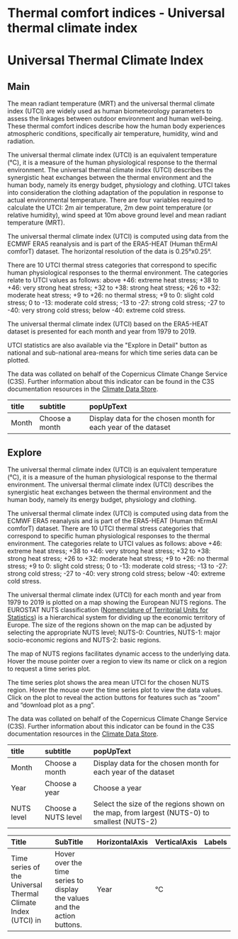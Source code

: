 
Thermal comfort indices - Universal thermal climate index
=========================================================

# Universal Thermal Climate Index

## Main


The mean radiant temperature (MRT) and the universal thermal climate index (UTCI) are widely used as human biometeorology parameters to assess the linkages between outdoor environment and human well‐being. These thermal comfort indices describe how the human body experiences atmospheric conditions, specifically air temperature, humidity, wind and radiation.

The universal thermal climate index (UTCI) is an equivalent temperature (°C), it is a measure of the human physiological response to the thermal environment. The universal thermal climate index (UTCI) describes the synergistic heat exchanges between the thermal environment and the human body, namely its energy budget, physiology and clothing. UTCI takes into consideration the clothing adaptation of the population in response to actual environmental temperature. There are four variables required to calculate the UTCI: 2m air temperature, 2m dew point temperature (or relative humidity), wind speed at 10m above ground level and mean radiant temperature (MRT).

The universal thermal climate index (UTCI) is computed using data from the ECMWF ERA5 reanalysis and is part of the ERA5-HEAT (Human thErmAl comforT) dataset.  The horizontal resolution of the data is 0.25°x0.25°. 

There are 10 UTCI thermal stress categories that correspond to specific human physiological responses to the thermal environment. The categories relate to UTCI values as follows:
above +46: extreme heat stress; +38 to +46: very strong heat stress; +32 to +38: strong heat stress; +26 to +32: moderate heat stress; +9 to +26: no thermal stress; +9 to 0: slight cold stress; 0 to -13: moderate cold stress; -13 to -27: strong cold stress; -27 to -40: very strong cold stress; below -40: extreme cold stress.

The universal thermal climate index (UTCI) based on the ERA5-HEAT dataset is presented for each month and year from 1979 to 2019.

UTCI statistics are also available via the "Explore in Detail" button as national and sub-national area-means for which time series data can be plotted.

The data was collated on behalf of the Copernicus Climate Change Service (C3S).  Further information about this indicator can be found in the C3S documentation resources in the [Climate Data Store](https://cds.climate.copernicus.eu/cdsapp#!/dataset/derived-utci-historical?tab=overview).  

|title|subtitle|popUpText|
| :--- | :--- | :--- |
|Month|Choose a month|Display data for the chosen month for each year of the dataset|

## Explore


The universal thermal climate index (UTCI) is an equivalent temperature (°C), it is a measure of the human physiological response to the thermal environment. The universal thermal climate index (UTCI) describes the synergistic heat exchanges between the thermal environment and the human body, namely its energy budget, physiology and clothing. 

The universal thermal climate index (UTCI) is computed using data from the ECMWF ERA5 reanalysis and is part of the ERA5-HEAT (Human thErmAl comforT) dataset.  There are 10 UTCI thermal stress categories that correspond to specific human physiological responses to the thermal environment. The categories relate to UTCI values as follows:
above +46: extreme heat stress; +38 to +46: very strong heat stress; +32 to +38: strong heat stress; +26 to +32: moderate heat stress; +9 to +26: no thermal stress; +9 to 0: slight cold stress; 0 to -13: moderate cold stress; -13 to -27: strong cold stress; -27 to -40: very strong cold stress; below -40: extreme cold stress.

The universal thermal climate index (UTCI) for each month and year from 1979 to 2019 is plotted on a map showing the European NUTS regions. The EUROSTAT NUTS classification ([Nomenclature of Territorial Units for Statistics](https://ec.europa.eu/eurostat/web/nuts/background)) is a hierarchical system for dividing up the economic territory of Europe. The size of the regions shown on the map can be adjusted by selecting the appropriate NUTS level; NUTS-0: Countries, NUTS-1: major socio-economic regions and NUTS-2: basic regions.

The map of NUTS regions facilitates dynamic access to the underlying data. Hover the mouse pointer over a region to view its name or click on a region to request a time series plot.

The time series plot shows the area mean UTCI for the chosen NUTS region.  Hover the mouse over the time series plot to view the data values.  Click on the plot to reveal the action buttons for features such as “zoom” and “download plot as a png”.

The data was collated on behalf of the Copernicus Climate Change Service (C3S).  Further information about this indicator can be found in the C3S documentation resources in the [Climate Data Store](https://cds.climate.copernicus.eu/cdsapp#!/dataset/derived-utci-historical?tab=overview).  

|title|subtitle |popUpText|
| :--- | :--- | :--- |
|Month|Choose a month|Display data for the chosen month for each year of the dataset|
|Year|Choose a year|Choose a year|
|NUTS level|Choose a NUTS level|Select the size of the regions shown on the map, from largest (NUTS-0) to smallest (NUTS-2)|
  

|Title|SubTitle|HorizontalAxis|VerticalAxis|Labels|
| :--- | :--- | :--- | :--- | :--- |
|Time series of the Universal Thermal Climate Index (UTCI) in <NUTS>| Hover over the time series to display the values and the action buttons.|Year|°C||
